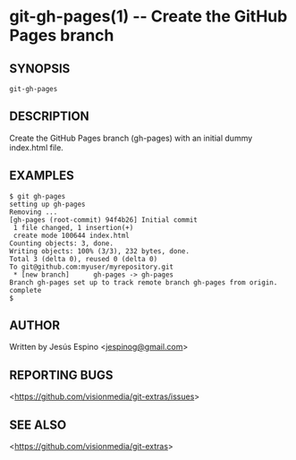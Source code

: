 git-gh-pages(1) -- Create the GitHub Pages branch
=================================================

## SYNOPSIS

`git-gh-pages`

## DESCRIPTION

  Create the GitHub Pages branch (gh-pages) with an initial dummy index.html file.

## EXAMPLES

    $ git gh-pages
    setting up gh-pages
    Removing ...
    [gh-pages (root-commit) 94f4b26] Initial commit
     1 file changed, 1 insertion(+)
     create mode 100644 index.html
    Counting objects: 3, done.
    Writing objects: 100% (3/3), 232 bytes, done.
    Total 3 (delta 0), reused 0 (delta 0)
    To git@github.com:myuser/myrepository.git
     * [new branch]      gh-pages -> gh-pages
    Branch gh-pages set up to track remote branch gh-pages from origin.
    complete
    $


## AUTHOR

Written by Jesús Espino &lt;<jespinog@gmail.com>&gt;

## REPORTING BUGS

&lt;<https://github.com/visionmedia/git-extras/issues>&gt;

## SEE ALSO

&lt;<https://github.com/visionmedia/git-extras>&gt;
